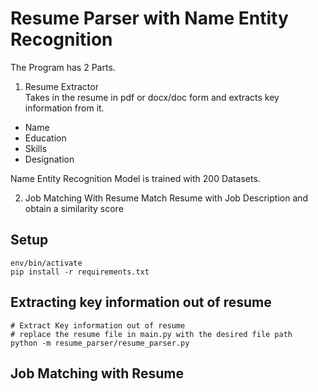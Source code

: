 # Resume Parser with Name Entity Recognition

The Program has 2 Parts.
1. Resume Extractor  
Takes in the resume in pdf or docx/doc form and extracts key information from it.
- Name
- Education
- Skills
- Designation

Name Entity Recognition Model is trained with 200 Datasets.

2. Job Matching With Resume
Match Resume with Job Description and obtain a similarity score

## Setup
```
env/bin/activate
pip install -r requirements.txt
```
## Extracting key information out of resume
```
# Extract Key information out of resume
# replace the resume file in main.py with the desired file path
python -m resume_parser/resume_parser.py
```

## Job Matching with Resume
